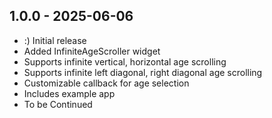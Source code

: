 ## 1.0.0 - 2025-06-06

- :) Initial release
- Added InfiniteAgeScroller widget
- Supports infinite vertical, horizontal age scrolling
- Supports infinite left diagonal, right diagonal age scrolling
- Customizable callback for age selection
- Includes example app
- To be Continued
